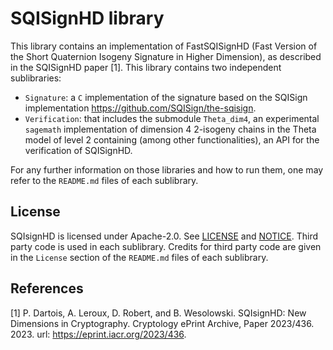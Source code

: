 # SQISignHD library

This library contains an implementation of FastSQISignHD (Fast Version of the Short Quaternion Isogeny Signature in Higher Dimension), as described in the SQISignHD paper [1]. This library contains two independent sublibraries:
- `Signature`: a `C` implementation of the signature based on the SQISign implementation <https://github.com/SQISign/the-sqisign>.
- `Verification`: that includes the submodule `Theta_dim4`, an experimental `sagemath` implementation of dimension 4 $2$-isogeny chains in the Theta model of level $2$ containing (among other functionalities), an API for the verification of SQISignHD.

For any further information on those libraries and how to run them, one may refer to the `README.md` files of each sublibrary.  

## License 

SQIsignHD is licensed under Apache-2.0. See [LICENSE](LICENSE) and [NOTICE](NOTICE). Third party code is used in each sublibrary. Credits for third party code are given in the `License` section of the `README.md` files of each sublibrary.

## References

[1] P. Dartois, A. Leroux, D. Robert, and B. Wesolowski. SQIsignHD: New Dimensions in Cryptography. Cryptology ePrint Archive, Paper 2023/436. 2023. url: https://eprint.iacr.org/2023/436.
